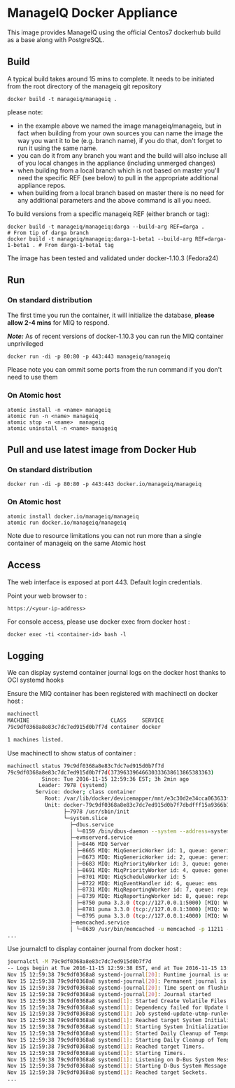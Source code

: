 # ManageIQ Docker Appliance

This image provides ManageIQ using the official Centos7 dockerhub build as a base along with PostgreSQL.

## Build

A typical build takes around 15 mins to complete.
It needs to be initiated from the root directory of the manageiq git repository

```
docker build -t manageiq/manageiq .
```
please note:
- in the example above we named the image manageiq/manageiq, but in fact when building from your own sources you can name the image the way you want it to be (e.g. branch name), if you do that, don't forget to run it using the same name.
- you can do it from any branch you want and the build will also incluse all of you local changes in the appliance (including unmerged changes)
- when building from a local branch which is not based on master you'll need the specific REF (see below) to pull in the appropriate additional appliance repos.
- when building from a local branch based on master there is no need for any additional parameters and the above command is all you need. 

To build versions from a specific manageiq REF (either branch or tag):

```
docker build -t manageiq/manageiq:darga --build-arg REF=darga .                 # From tip of darga branch
docker build -t manageiq/manageiq:darga-1-beta1 --build-arg REF=darga-1-beta1 . # From darga-1-beta1 tag
```


The image has been tested and validated under docker-1.10.3 (Fedora24)


## Run

### On standard distribution

The first time you run the container, it will initialize the database, **please allow 2-4 mins** for MIQ to respond.

_**Note:**_ As of recent versions of docker-1.10.3 you can run the MIQ container unprivileged

```
docker run -di -p 80:80 -p 443:443 manageiq/manageiq
```
Please note you can ommit some ports from the run command if you don't need to use them

### On Atomic host

```
atomic install -n <name> manageiq
atomic run -n <name> manageiq
atomic stop -n <name>  manageiq
atomic uninstall -n <name> manageiq
```


## Pull and use latest image from Docker Hub

### On standard distribution
```
docker run -di -p 80:80 -p 443:443 docker.io/manageiq/manageiq
```

### On Atomic host

```
atomic install docker.io/manageiq/manageiq
atomic run docker.io/manageiq/manageiq
```
Note due to resource limitations you can not run more than a single container of manageiq on the same Atomic host

## Access
The web interface is exposed at port 443. Default login credentials.

Point your web browser to :

```
https://<your-ip-address>
```

For console access, please use docker exec from docker host :
```
docker exec -ti <container-id> bash -l
```

## Logging
We can display systemd container journal logs on the docker host thanks to OCI systemd hooks

Ensure the MIQ container has been registered with machinectl on docker host :
```bash
machinectl
MACHINE                          CLASS     SERVICE
79c9df0368a8e83c7dc7ed915d0b7f7d container docker

1 machines listed.
```
Use machinectl to show status of container :
```bash
machinectl status 79c9df0368a8e83c7dc7ed915d0b7f7d
79c9df0368a8e83c7dc7ed915d0b7f7d(37396339646630333638613865383363)
           Since: Tue 2016-11-15 12:59:36 EST; 3h 2min ago
          Leader: 7978 (systemd)
         Service: docker; class container
            Root: /var/lib/docker/devicemapper/mnt/e3c30d2e34cca063633f12d461e56f6b88cb4e155d09cf9da7049739f7db3a51/rootfs
            Unit: docker-79c9df0368a8e83c7dc7ed915d0b7f7dbdfff15a9366b12272110e5331e5c54e.scope
                  ├─7978 /usr/sbin/init
                  └─system.slice
                    ├─dbus.service
                    │ └─8159 /bin/dbus-daemon --system --address=systemd: --nofork --nopidfile --systemd-activation
                    ├─evmserverd.service
                    │ ├─8446 MIQ Server                                                                     
                    │ ├─8665 MIQ: MiqGenericWorker id: 1, queue: generic                                    
                    │ ├─8673 MIQ: MiqGenericWorker id: 2, queue: generic                                    
                    │ ├─8683 MIQ: MiqPriorityWorker id: 3, queue: generic                                   
                    │ ├─8691 MIQ: MiqPriorityWorker id: 4, queue: generic                                   
                    │ ├─8701 MIQ: MiqScheduleWorker id: 5                                                   
                    │ ├─8722 MIQ: MiqEventHandler id: 6, queue: ems                                         
                    │ ├─8731 MIQ: MiqReportingWorker id: 7, queue: reporting                                
                    │ ├─8739 MIQ: MiqReportingWorker id: 8, queue: reporting                                
                    │ ├─8750 puma 3.3.0 (tcp://127.0.0.1:5000) [MIQ: Web Server Worker]                     
                    │ ├─8781 puma 3.3.0 (tcp://127.0.0.1:3000) [MIQ: Web Server Worker]                     
                    │ └─8795 puma 3.3.0 (tcp://127.0.0.1:4000) [MIQ: Web Server Worker]                     
                    ├─memcached.service
                    │ └─8639 /usr/bin/memcached -u memcached -p 11211 -m 64 -c 1024 -l 127.0.0.1 -I 1
...
```
Use journalctl to display container journal from docker host :
```bash
journalctl -M 79c9df0368a8e83c7dc7ed915d0b7f7d
-- Logs begin at Tue 2016-11-15 12:59:38 EST, end at Tue 2016-11-15 13:04:02 EST. --
Nov 15 12:59:38 79c9df0368a8 systemd-journal[20]: Runtime journal is using 4.0M (max allowed 8.0M, trying to leave 9.6M free of 59.9M available → current limit 8.0M).
Nov 15 12:59:38 79c9df0368a8 systemd-journal[20]: Permanent journal is using 8.0M (max allowed 1022.2M, trying to leave 1.4G free of 8.3G available → current limit 1022.2M).
Nov 15 12:59:38 79c9df0368a8 systemd-journal[20]: Time spent on flushing to /var is 1.491ms for 2 entries.
Nov 15 12:59:38 79c9df0368a8 systemd-journal[20]: Journal started
Nov 15 12:59:38 79c9df0368a8 systemd[1]: Started Create Volatile Files and Directories.
Nov 15 12:59:38 79c9df0368a8 systemd[1]: Dependency failed for Update UTMP about System Runlevel Changes.
Nov 15 12:59:38 79c9df0368a8 systemd[1]: Job systemd-update-utmp-runlevel.service/start failed with result 'dependency'.
Nov 15 12:59:38 79c9df0368a8 systemd[1]: Reached target System Initialization.
Nov 15 12:59:38 79c9df0368a8 systemd[1]: Starting System Initialization.
Nov 15 12:59:38 79c9df0368a8 systemd[1]: Started Daily Cleanup of Temporary Directories.
Nov 15 12:59:38 79c9df0368a8 systemd[1]: Starting Daily Cleanup of Temporary Directories.
Nov 15 12:59:38 79c9df0368a8 systemd[1]: Reached target Timers.
Nov 15 12:59:38 79c9df0368a8 systemd[1]: Starting Timers.
Nov 15 12:59:38 79c9df0368a8 systemd[1]: Listening on D-Bus System Message Bus Socket.
Nov 15 12:59:38 79c9df0368a8 systemd[1]: Starting D-Bus System Message Bus Socket.
Nov 15 12:59:38 79c9df0368a8 systemd[1]: Reached target Sockets.
...
```
